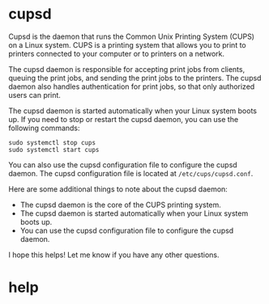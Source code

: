 # cupsd

Cupsd is the daemon that runs the Common Unix Printing System (CUPS) on a Linux system. CUPS is a printing system that allows you to print to printers connected to your computer or to printers on a network.

The cupsd daemon is responsible for accepting print jobs from clients, queuing the print jobs, and sending the print jobs to the printers. The cupsd daemon also handles authentication for print jobs, so that only authorized users can print.

The cupsd daemon is started automatically when your Linux system boots up. If you need to stop or restart the cupsd daemon, you can use the following commands:

```
sudo systemctl stop cups
sudo systemctl start cups
```

You can also use the cupsd configuration file to configure the cupsd daemon. The cupsd configuration file is located at `/etc/cups/cupsd.conf`.

Here are some additional things to note about the cupsd daemon:

* The cupsd daemon is the core of the CUPS printing system.
* The cupsd daemon is started automatically when your Linux system boots up.
* You can use the cupsd configuration file to configure the cupsd daemon.

I hope this helps! Let me know if you have any other questions.




# help 

```

```
